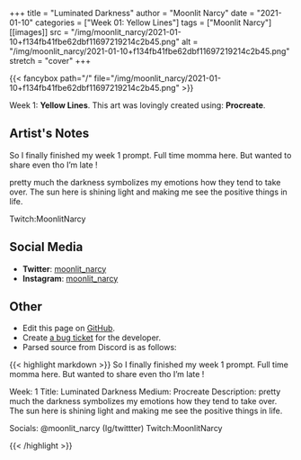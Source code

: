 +++
title =       "Luminated Darkness"
author =      "Moonlit Narcy"
date =        "2021-01-10"
categories =  ["Week 01: Yellow Lines"]
tags =        ["Moonlit Narcy"]
[[images]]
                      src = "/img/moonlit_narcy/2021-01-10+f134fb41fbe62dbf11697219214c2b45.png"
                      alt = "/img/moonlit_narcy/2021-01-10+f134fb41fbe62dbf11697219214c2b45.png"
                      stretch = "cover"
+++


{{< fancybox path="/" file="/img/moonlit_narcy/2021-01-10+f134fb41fbe62dbf11697219214c2b45.png" >}}


Week 1: **Yellow Lines**. This art was lovingly created using: **Procreate**.

## Artist's Notes

So I finally finished my week 1 prompt. Full time momma here.  But wanted to share even tho I’m late !

pretty much the darkness symbolizes my emotions how they tend to take over. The sun here is shining light and making me see the positive things in life. 

Twitch:MoonlitNarcy

## Social Media

- **Twitter**: [moonlit_narcy]()
- **Instagram**: [moonlit_narcy]()


## Other

- Edit this page on [GitHub](https://github.com/teaminkling/web-refresh/edit/main/blog/content/blog/moonlit-narcy-week-1-ce9d.md).
- Create [a bug ticket](https://github.com/teaminkling/web-refresh/issues/new?assignees=&labels=bug&template=problem-report.md&title=) for the developer.
- Parsed source from Discord is as follows:

{{< highlight markdown >}}
So I finally finished my week 1 prompt. Full time momma here.  But wanted to share even tho I’m late !

Week: 1
Title: Luminated Darkness 
Medium: Procreate
Description: pretty much the darkness symbolizes my emotions how they tend to take over. The sun here is shining light and making me see the positive things in life. 

Socials: @moonlit_narcy (Ig/twittter) Twitch:MoonlitNarcy


{{< /highlight >}}